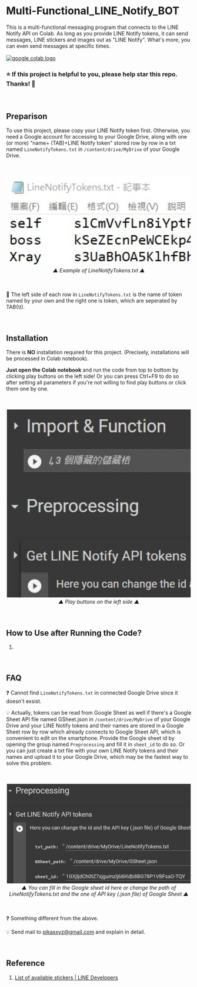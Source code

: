 # Multi-Functional_LINE_Notify_BOT
This is a multi-functional messaging program that connects to the LINE Notify API on Colab. As long as you provide LINE Notify tokens, it can send messages, LINE stickers and images out as "LINE Notify". What's more, you can even send messages at specific times.

<a href="https://colab.research.google.com/drive/1MV0YjvmYPfyehyKZiATdEZkiw0fBmXWv?usp=sharing"><img src="https://colab.research.google.com/assets/colab-badge.svg" alt="google colab logo"></a>
 ㅤ
### :star: If this project is helpful to you, please help star this repo. Thanks! :hugs:
 ㅤ
## Preparison
To use this project, please copy your LINE Notify token first. Otherwise, you need a Google account for accessing to your Google Drive, along with one (or more) "name+ (TAB)+LINE Notify token" stored row by row in a txt named `LineNotifyTokens.txt` in `/content/drive/MyDrive` of your Google Drive.

 ㅤ
<p align="center">
  <img src="pic/txt.jpg" width=500>
  <br>
  <em>▲ Example of LineNotifyTokens.txt ▲</em>
  <br>
</p>

 ㅤ
 
:bell: The left side of each row in `LineNotifyTokens.txt` is the name of token named by your own and the right one is token, which are seperated by TAB(\t).

 ㅤ
## Installation

There is **NO** installation required for this project. (Precisely, installations will be processed in Colab notebook).

**Just open the Colab notebook** and run the code from top to bottom by clicking play buttons on the left side! 
Or you can press Ctrl+F9 to do so after setting all parameters if you're not willing to find play buttons or click them one by one.

 ㅤ
<p align="center">
  <img src="pic/play button.jpg" width=500>
  <br>
  <em>▲ Play buttons on the left side ▲</em>
  <br>
</p>
 ㅤ
 
## How to Use after Running the Code?
1.

 ㅤ
## FAQ
:question: Cannot find `LineNotifyTokens.txt` in connected Google Drive since it doesn't exsist.

:bulb: Actually, tokens can be read from Google Sheet as well if there's a Google Sheet API file named GSheet.json in `/content/drive/MyDrive` of your Google Drive and your LINE Notify tokens and their names are stored in a Google Sheet row by row which already connects to Google Sheet API, which is convenient to edit on the smartphone. Provide the Google sheet id by opening the group named `Preprocessing` and fill it in `sheet_id` to do so. Or you can just create a txt file with your own LINE Notify tokens and their names and upload it to your Google Drive, which may be the fastest way to solve this problem.

 ㅤ
<p align="center">
  <img src="pic/sheet id.jpg" width=500>
  <br>
  <em>▲ You can fill in the Google sheet id here or change the path of LineNotifyTokens.txt and the one of API key (.json file) of Google Sheet ▲</em>
  <br>
</p>
 ㅤ
 
:question: Something different from the above.

:bulb: Send mail to pikasxyz@gmail.com and explain in detail.

 ㅤ 
## Reference

1. [List of available stickers | LINE Developers](https://developers.line.biz/en/docs/messaging-api/sticker-list/#sticker-definitions)
